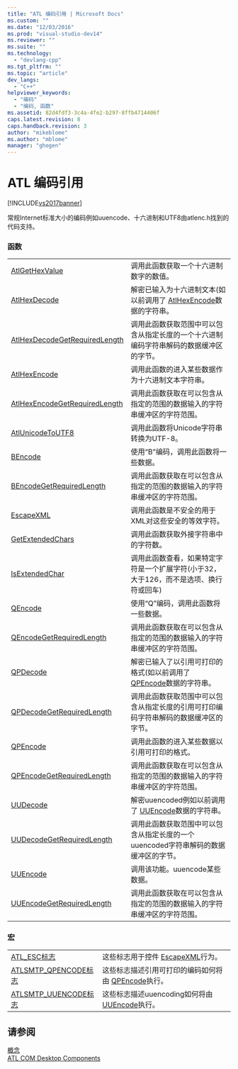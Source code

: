 ```yaml
---
title: "ATL 编码引用 | Microsoft Docs"
ms.custom: ""
ms.date: "12/03/2016"
ms.prod: "visual-studio-dev14"
ms.reviewer: ""
ms.suite: ""
ms.technology: 
  - "devlang-cpp"
ms.tgt_pltfrm: ""
ms.topic: "article"
dev_langs: 
  - "C++"
helpviewer_keywords: 
  - "编码"
  - "编码, 函数"
ms.assetid: 82d4fdf3-3c4a-4fe2-b297-8ffb4714406f
caps.latest.revision: 8
caps.handback.revision: 3
author: "mikeblome"
ms.author: "mblome"
manager: "ghogen"
---
```

# ATL 编码引用
[!INCLUDE[vs2017banner](../assembler/inline/includes/vs2017banner.md)]

常规Internet标准大小的编码例如uuencode、十六进制和UTF8由atlenc.h找到的代码支持。  
  
### 函数  
  
|||  
|-|-|  
|[AtlGetHexValue](../Topic/AtlGetHexValue.md)|调用此函数获取一个十六进制数字的数值。|  
|[AtlHexDecode](../Topic/AtlHexDecode.md)|解密已输入为十六进制文本\(如以前调用了 [AtlHexEncode](../Topic/AtlHexEncode.md)数据的字符串。|  
|[AtlHexDecodeGetRequiredLength](../Topic/AtlHexDecodeGetRequiredLength.md)|调用此函数获取范围中可以包含从指定长度的一个十六进制编码字符串解码的数据缓冲区的字节。|  
|[AtlHexEncode](../Topic/AtlHexEncode.md)|调用此函数的进入某些数据作为十六进制文本字符串。|  
|[AtlHexEncodeGetRequiredLength](../Topic/AtlHexEncodeGetRequiredLength.md)|调用此函数获取在可以包含从指定的范围的数据输入的字符串缓冲区的字符范围。|  
|[AtlUnicodeToUTF8](../Topic/AtlUnicodeToUTF8.md)|调用此函数将Unicode字符串转换为UTF\-8。|  
|[BEncode](../Topic/BEncode.md)|使用“B”编码，调用此函数将一些数据。|  
|[BEncodeGetRequiredLength](../Topic/BEncodeGetRequiredLength.md)|调用此函数获取在可以包含从指定的范围的数据输入的字符串缓冲区的字符范围。|  
|[EscapeXML](../Topic/EscapeXML.md)|调用此函数是不安全的用于XML对这些安全的等效字符。|  
|[GetExtendedChars](../Topic/GetExtendedChars.md)|调用此函数获取外接字符串中的字符数。|  
|[IsExtendedChar](../Topic/IsExtendedChar.md)|调用此函数查看，如果特定字符是一个扩展字符\(小于32，大于126，而不是选项、换行符或回车\)|  
|[QEncode](../Topic/QEncode.md)|使用“Q”编码，调用此函数将一些数据。|  
|[QEncodeGetRequiredLength](../Topic/QEncodeGetRequiredLength.md)|调用此函数获取在可以包含从指定的范围的数据输入的字符串缓冲区的字符范围。|  
|[QPDecode](../Topic/QPDecode.md)|解密已输入了以引用可打印的格式\(如以前调用了 [QPEncode](../Topic/QPEncode.md)数据的字符串。|  
|[QPDecodeGetRequiredLength](../Topic/QPDecodeGetRequiredLength.md)|调用此函数获取范围中可以包含从指定长度的引用可打印编码字符串解码的数据缓冲区的字节。|  
|[QPEncode](../Topic/QPEncode.md)|调用此函数的进入某些数据以引用可打印的格式。|  
|[QPEncodeGetRequiredLength](../Topic/QPEncodeGetRequiredLength.md)|调用此函数获取在可以包含从指定的范围的数据输入的字符串缓冲区的字符范围。|  
|[UUDecode](../Topic/UUDecode.md)|解密uuencoded例如以前调用了 [UUEncode](../Topic/UUEncode.md)数据的字符串。|  
|[UUDecodeGetRequiredLength](../Topic/UUDecodeGetRequiredLength.md)|调用此函数获取范围中可以包含从指定长度的一个uuencoded字符串解码的数据缓冲区的字节。|  
|[UUEncode](../Topic/UUEncode.md)|调用该功能。uuencode某些数据。|  
|[UUEncodeGetRequiredLength](../Topic/UUEncodeGetRequiredLength.md)|调用此函数获取在可以包含从指定的范围的数据输入的字符串缓冲区的字符范围。|  
  
### 宏  
  
|||  
|-|-|  
|[ATL\_ESC标志](../Topic/ATL_ESC%20Flags.md)|这些标志用于控件 [EscapeXML](../Topic/EscapeXML.md)行为。|  
|[ATLSMTP\_QPENCODE标志](../Topic/ATLSMTP_QPENCODE%20Flags.md)|这些标志描述引用可打印的编码如何将由 [QPEncode](../Topic/QPEncode.md)执行。|  
|[ATLSMTP\_UUENCODE标志](../Topic/ATLSMTP_UUENCODE%20Flags.md)|这些标志描述uuencoding如何将由 [UUEncode](../Topic/UUEncode.md)执行。|  
  
## 请参阅  
 [概念](../atl/active-template-library-atl-concepts.md)   
 [ATL COM Desktop Components](../atl/atl-com-desktop-components.md)